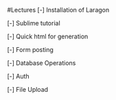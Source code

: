 #Lectures
[-] Installation of Laragon

[-] Sublime tutorial

[-] Quick html for generation

[-] Form posting

[-] Database Operations

[-] Auth

[-] File Upload

